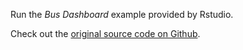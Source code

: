 Run the *Bus Dashboard* example provided by Rstudio.

Check out the [original source code on Github](https://github.com/rstudio/shiny-examples/tree/master/086-bus-dashboard).
